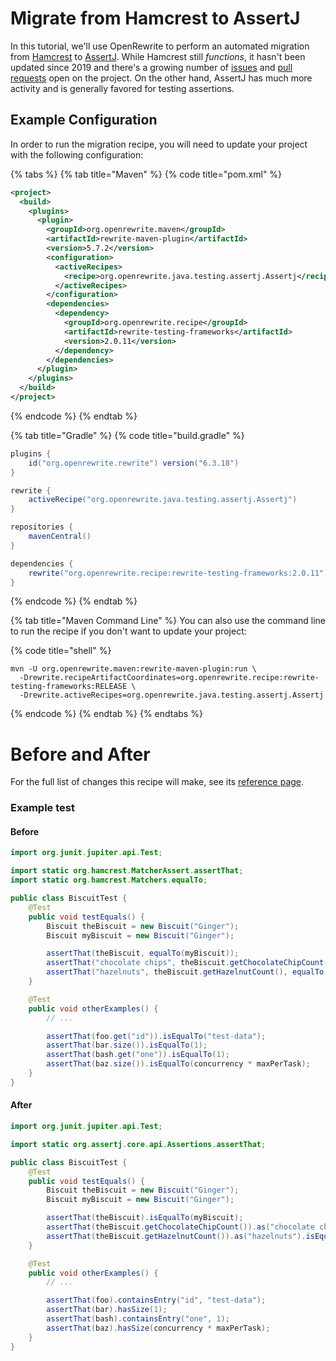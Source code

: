 # Migrate from Hamcrest to AssertJ

In this tutorial, we'll use OpenRewrite to perform an automated migration from [Hamcrest](https://hamcrest.org/JavaHamcrest/) to [AssertJ](https://assertj.github.io/doc/#assertj-overview). While Hamcrest still _functions_, it hasn't been updated since 2019 and there's a growing number of [issues](https://github.com/hamcrest/JavaHamcrest/issues) and [pull requests](https://github.com/hamcrest/JavaHamcrest/pulls) open on the project. On the other hand, AssertJ has much more activity and is generally favored for testing assertions. 

## Example Configuration

In order to run the migration recipe, you will need to update your project with the following configuration:

{% tabs %}
{% tab title="Maven" %}
{% code title="pom.xml" %}
```xml
<project>
  <build>
    <plugins>
      <plugin>
        <groupId>org.openrewrite.maven</groupId>
        <artifactId>rewrite-maven-plugin</artifactId>
        <version>5.7.2</version>
        <configuration>
          <activeRecipes>
            <recipe>org.openrewrite.java.testing.assertj.Assertj</recipe>
          </activeRecipes>
        </configuration>
        <dependencies>
          <dependency>
            <groupId>org.openrewrite.recipe</groupId>
            <artifactId>rewrite-testing-frameworks</artifactId>
            <version>2.0.11</version>
          </dependency>
        </dependencies>
      </plugin>
    </plugins>
  </build>
</project>
```
{% endcode %}
{% endtab %}

{% tab title="Gradle" %}
{% code title="build.gradle" %}
```groovy
plugins {
    id("org.openrewrite.rewrite") version("6.3.18")
}

rewrite {
    activeRecipe("org.openrewrite.java.testing.assertj.Assertj")
}

repositories {
    mavenCentral()
}

dependencies {
    rewrite("org.openrewrite.recipe:rewrite-testing-frameworks:2.0.11")
}
```
{% endcode %}
{% endtab %}

{% tab title="Maven Command Line" %}
You can also use the command line to run the recipe if you don't want to update your project:

{% code title="shell" %}
```shell
mvn -U org.openrewrite.maven:rewrite-maven-plugin:run \
  -Drewrite.recipeArtifactCoordinates=org.openrewrite.recipe:rewrite-testing-frameworks:RELEASE \
  -Drewrite.activeRecipes=org.openrewrite.java.testing.assertj.Assertj
```
{% endcode %}
{% endtab %}
{% endtabs %}

# Before and After

For the full list of changes this recipe will make, see its [reference page](https://docs.openrewrite.org/recipes/java/testing/assertj/assertj).

### Example test

#### Before

```java
import org.junit.jupiter.api.Test;

import static org.hamcrest.MatcherAssert.assertThat;
import static org.hamcrest.Matchers.equalTo;

public class BiscuitTest {
    @Test
    public void testEquals() {
        Biscuit theBiscuit = new Biscuit("Ginger");
        Biscuit myBiscuit = new Biscuit("Ginger");

        assertThat(theBiscuit, equalTo(myBiscuit));
        assertThat("chocolate chips", theBiscuit.getChocolateChipCount(), equalTo(10));
        assertThat("hazelnuts", theBiscuit.getHazelnutCount(), equalTo(3));
    }

    @Test
    public void otherExamples() {
        // ...

        assertThat(foo.get("id")).isEqualTo("test-data");
        assertThat(bar.size()).isEqualTo(1);
        assertThat(bash.get("one")).isEqualTo(1);
        assertThat(baz.size()).isEqualTo(concurrency * maxPerTask);
    }
}
```

#### After

```java
import org.junit.jupiter.api.Test;

import static org.assertj.core.api.Assertions.assertThat;

public class BiscuitTest {
    @Test
    public void testEquals() {
        Biscuit theBiscuit = new Biscuit("Ginger");
        Biscuit myBiscuit = new Biscuit("Ginger");

        assertThat(theBiscuit).isEqualTo(myBiscuit);
        assertThat(theBiscuit.getChocolateChipCount()).as("chocolate chips").isEqualTo(10);
        assertThat(theBiscuit.getHazelnutCount()).as("hazelnuts").isEqualTo(3);
    }

    @Test
    public void otherExamples() {
        // ...

        assertThat(foo).containsEntry("id", "test-data");
        assertThat(bar).hasSize(1);
        assertThat(bash).containsEntry("one", 1);
        assertThat(baz).hasSize(concurrency * maxPerTask);
    }
}
```